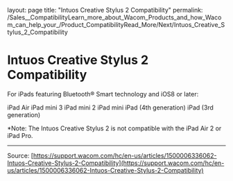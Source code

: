 layout: page
title: "Intuos Creative Stylus 2 Compatibility"
permalink: /Sales__CompatibilityLearn_more_about_Wacom_Products_and_how_Wacom_can_help_your_/Product_CompatibilityRead_More/Next/Intuos_Creative_Stylus_2_Compatibility

# Intuos Creative Stylus 2 Compatibility

For iPads featuring Bluetooth® Smart technology and iOS8 or later:

iPad Air
iPad mini 3
iPad mini 2
iPad mini iPad (4th generation)
iPad (3rd generation)



*Note: The Intuos Creative Stylus 2 is not compatible with the iPad Air 2 or iPad Pro.

---
Source: [https://support.wacom.com/hc/en-us/articles/1500006336062-Intuos-Creative-Stylus-2-Compatibility](https://support.wacom.com/hc/en-us/articles/1500006336062-Intuos-Creative-Stylus-2-Compatibility)
